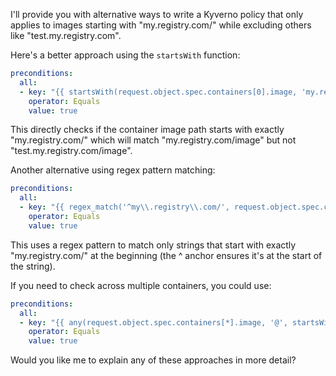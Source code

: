 I'll provide you with alternative ways to write a Kyverno policy that only applies to images starting with "my.registry.com/" while excluding others like "test.my.registry.com".

Here's a better approach using the `startsWith` function:

```yaml
preconditions:
  all:
  - key: "{{ startsWith(request.object.spec.containers[0].image, 'my.registry.com/') }}"
    operator: Equals
    value: true
```

This directly checks if the container image path starts with exactly "my.registry.com/" which will match "my.registry.com/image" but not "test.my.registry.com/image".

Another alternative using regex pattern matching:

```yaml
preconditions:
  all:
  - key: "{{ regex_match('^my\\.registry\\.com/', request.object.spec.containers[0].image) }}"
    operator: Equals
    value: true
```

This uses a regex pattern to match only strings that start with exactly "my.registry.com/" at the beginning (the ^ anchor ensures it's at the start of the string).

If you need to check across multiple containers, you could use:

```yaml
preconditions:
  all:
  - key: "{{ any(request.object.spec.containers[*].image, '@', startsWith(@, 'my.registry.com/')) }}"
    operator: Equals
    value: true
```

Would you like me to explain any of these approaches in more detail?